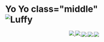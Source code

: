 <h1> Yo Yo class="middle" <br>
<img src="https://www.icegif.com/wp-content/uploads/icegif-2013.gif" class="middle" alt="Luffy" title="Luffy">
</h1>
<p align="center">
  <a href="https://www.facebook.com/Mr.Rabbit.AdAM">
    <img src="https://img.shields.io/badge/FaceBook-Pyae%20Sone%20Hmoo%20-blue">
</a>

   <a href="tiktok.com/@pyaesonehmoo0">
     <img src="https://img.shields.io/badge/Tik%20Tok-Pyae%20Sone%20Hmoo%20-green">
</a>

<pr>
   <a href="https://github.com/Mr-Rabbit-AdAM">
  <img align="center" src="https://github-readme-stats.vercel.app/api?username=Mr-Rabbit-AdAM&count_private=true&show_icons=true&theme=chartreuse-dark" />
  </a>
<a href="https://github.com/Mr-Rabbit-AdAM">
    <img align="center" src="https://github-readme-stats.vercel.app/api/top-langs/?username=Mr-Rabbit-AdAM&layout=compact&theme=chartreuse-dark&langs_count=8" />
  </a>
<img align="center" src="https://metrics.lecoq.io/Mr-Rabbit-AdAM?"/>
